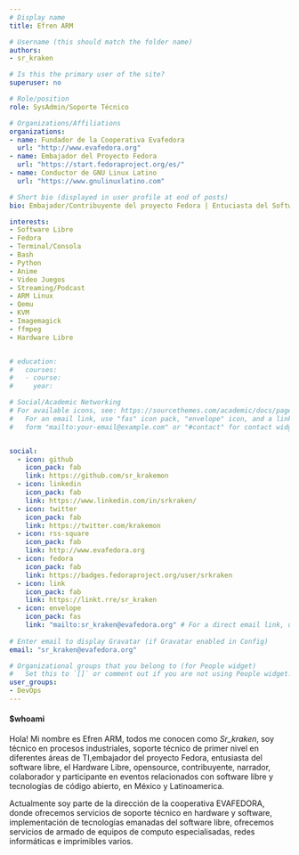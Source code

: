 ```yaml
---
# Display name
title: Efren ARM

# Username (this should match the folder name)
authors:
- sr_kraken

# Is this the primary user of the site?
superuser: no

# Role/position
role: SysAdmin/Soporte Técnico

# Organizations/Affiliations
organizations:
- name: Fundador de la Cooperativa Evafedora  
  url: "http://www.evafedora.org"
- name: Embajador del Proyecto Fedora 
  url: "https://start.fedoraproject.org/es/"
- name: Conductor de GNU Linux Latino
  url: "https://www.gnulinuxlatino.com"

# Short bio (displayed in user profile at end of posts)
bio: Embajador/Contribuyente del proyecto Fedora | Entuciasta del Software Libre / Harware Libre / OpenSourece | Soporte Técnico | SysAdmin

interests:
- Software Libre
- Fedora
- Terminal/Consola
- Bash
- Python 
- Anime
- Video Juegos
- Streaming/Podcast
- ARM Linux
- Qemu
- KVM
- Imagemagick
- ffmpeg
- Hardware Libre


# education:
#   courses:
#   - course:
#     year: 

# Social/Academic Networking
# For available icons, see: https://sourcethemes.com/academic/docs/page-builder/#icons
#   For an email link, use "fas" icon pack, "envelope" icon, and a link in the
#   form "mailto:your-email@example.com" or "#contact" for contact widget.


social:
  - icon: github
    icon_pack: fab
    link: https://github.com/sr_krakemon
  - icon: linkedin
    icon_pack: fab
    link: https://www.linkedin.com/in/srkraken/
  - icon: twitter
    icon_pack: fab
    link: https://twitter.com/krakemon
  - icon: rss-square
    icon_pack: fab
    link: http://www.evafedora.org
  - icon: fedora
    icon_pack: fab
    link: https://badges.fedoraproject.org/user/srkraken 
  - icon: link
    icon_pack: fab
    link: https://linkt.rre/sr_kraken 
  - icon: envelope
    icon_pack: fas
    link: "mailto:sr_kraken@evafedora.org" # For a direct email link, use "mailto:efren.a.rm@gmail.com".
  
# Enter email to display Gravatar (if Gravatar enabled in Config)
email: "sr_kraken@evafedora.org"

# Organizational groups that you belong to (for People widget)
#   Set this to `[]` or comment out if you are not using People widget.
user_groups:
- DevOps
---
```


#### \$whoami

Hola! Mi nombre es Efren ARM, todos me conocen como *Sr_kraken*, soy técnico en procesos industriales, soporte técnico de primer nivel en diferentes áreas de TI,embajador del proyecto Fedora, entusiasta del software libre, el Hardware Libre, opensource, contribuyente, narrador, colaborador y participante en eventos relacionados con software libre y tecnologías de código abierto, en México y Latinoamerica.


Actualmente soy parte de la dirección de la cooperativa EVAFEDORA, donde ofrecemos servicios de soporte técnico en hardware y software, implementación de tecnologías emanadas del software libre, ofrecemos servicios de armado de equipos de computo especialisadas, redes informáticas e imprimibles varios.

